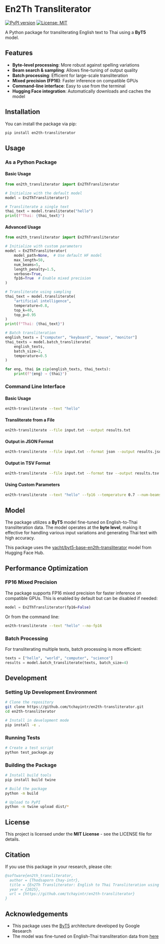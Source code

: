 # En2Th Transliterator

[![PyPI version](https://badge.fury.io/py/en2th-transliterator.svg)](https://badge.fury.io/py/en2th-transliterator)
[![License: MIT](https://img.shields.io/badge/License-MIT-yellow.svg)](https://opensource.org/licenses/MIT)

A Python package for transliterating English text to Thai using a **ByT5** model.

## Features

- **Byte-level processing**: More robust against spelling variations
- **Beam search & sampling**: Allows fine-tuning of output quality
- **Batch processing**: Efficient for large-scale transliteration
- **Mixed precision (FP16)**: Faster inference on compatible GPUs
- **Command-line interface**: Easy to use from the terminal
- **Hugging Face integration**: Automatically downloads and caches the model

## Installation

You can install the package via pip:

```bash
pip install en2th-transliterator
```

## Usage

### As a Python Package

#### Basic Usage

```python
from en2th_transliterator import En2ThTransliterator

# Initialize with the default model
model = En2ThTransliterator()

# Transliterate a single text
thai_text = model.transliterate("hello")
print(f"Thai: {thai_text}")
```

#### Advanced Usage

```python
from en2th_transliterator import En2ThTransliterator

# Initialize with custom parameters
model = En2ThTransliterator(
    model_path=None,  # Use default HF model
    max_length=50,
    num_beams=5,
    length_penalty=1.5,
    verbose=True,
    fp16=True  # Enable mixed precision
)

# Transliterate using sampling
thai_text = model.transliterate(
    "artificial intelligence",
    temperature=0.8,
    top_k=40,
    top_p=0.95
)
print(f"Thai: {thai_text}")

# Batch transliteration
english_texts = ["computer", "keyboard", "mouse", "monitor"]
thai_texts = model.batch_transliterate(
    english_texts,
    batch_size=2,
    temperature=0.5
)

for eng, thai in zip(english_texts, thai_texts):
    print(f"{eng} → {thai}")
```

### Command Line Interface

#### Basic Usage
```bash
en2th-transliterate --text "hello"
```

#### Transliterate from a File
```bash
en2th-transliterate --file input.txt --output results.txt
```

#### Output in JSON Format
```bash
en2th-transliterate --file input.txt --format json --output results.json
```

#### Output in TSV Format
```bash
en2th-transliterate --file input.txt --format tsv --output results.tsv
```

#### Using Custom Parameters
```bash
en2th-transliterate --text "hello" --fp16 --temperature 0.7 --num-beams 5
```

## Model

The package utilizes a **ByT5** model fine-tuned on English-to-Thai transliteration data. The model operates at the **byte level**, making it effective for handling various input variations and generating Thai text with high accuracy.

This package uses the [yacht/byt5-base-en2th-transliterator](https://huggingface.co/yacht/byt5-base-en2th-transliterator) model from Hugging Face Hub.

## Performance Optimization

### FP16 Mixed Precision

The package supports FP16 mixed precision for faster inference on compatible GPUs. This is enabled by default but can be disabled if needed:

```python
model = En2ThTransliterator(fp16=False)
```

Or from the command line:

```bash
en2th-transliterate --text "hello" --no-fp16
```

### Batch Processing

For transliterating multiple texts, batch processing is more efficient:

```python
texts = ["hello", "world", "computer", "science"]
results = model.batch_transliterate(texts, batch_size=4)
```

## Development

### Setting Up Development Environment

```bash
# Clone the repository
git clone https://github.com/tchayintr/en2th-transliterator.git
cd en2th-transliterator

# Install in development mode
pip install -e .
```

### Running Tests

```bash
# Create a test script
python test_package.py
```

### Building the Package

```bash
# Install build tools
pip install build twine

# Build the package
python -m build

# Upload to PyPI
python -m twine upload dist/*
```

## License

This project is licensed under the **MIT License** - see the LICENSE file for details.

## Citation

If you use this package in your research, please cite:

```bibtex
@software{en2th_transliterator,
  author = {Thodsaporn Chay-intr},
  title = {En2Th Transliterator: English to Thai Transliteration using ByT5},
  year = {2025},
  url = {https://github.com/tchayintr/en2th-transliterator}
}
```

## Acknowledgements

- This package uses the [ByT5](https://huggingface.co/google/byt5-base) architecture developed by Google Research
- The model was fine-tuned on English-Thai transliteration data from [here](https://github.com/wannaphong/thai-english-transliteration-dictionary)